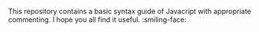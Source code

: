 This repository contains a basic syntax guide of Javacript with appropriate commenting. I hope you all find it useful. :smiling-face: